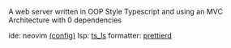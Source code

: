 A web server written in OOP Style Typescript and using an MVC Architecture with 0 dependencies

ide: neovim [(config)](https://github.com/nicyuvi/nvim-astro-yuvi)
lsp: [ts_ls](https://github.com/typescript-language-server/typescript-language-server)
formatter: [prettierd](https://github.com/fsouza/prettierd)
